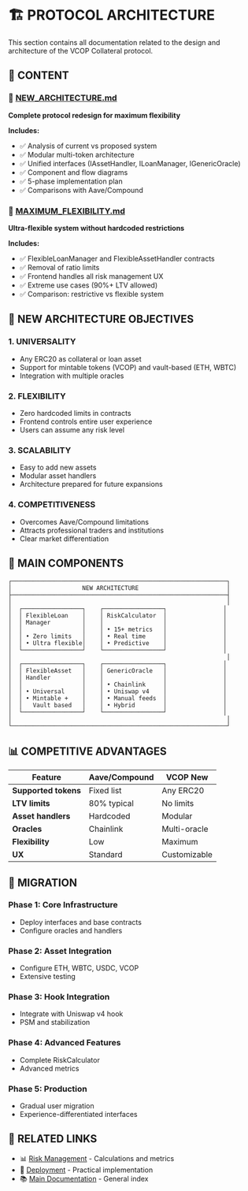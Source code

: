 # 🏗️ PROTOCOL ARCHITECTURE

This section contains all documentation related to the design and architecture of the VCOP Collateral protocol.

## 📁 CONTENT

### 📄 [NEW_ARCHITECTURE.md](./NUEVA_ARQUITECTURA.md)
**Complete protocol redesign for maximum flexibility**

**Includes:**
- ✅ Analysis of current vs proposed system
- ✅ Modular multi-token architecture
- ✅ Unified interfaces (IAssetHandler, ILoanManager, IGenericOracle)
- ✅ Component and flow diagrams
- ✅ 5-phase implementation plan
- ✅ Comparisons with Aave/Compound

### 📄 [MAXIMUM_FLEXIBILITY.md](./FLEXIBILIDAD_MAXIMA.md)
**Ultra-flexible system without hardcoded restrictions**

**Includes:**
- ✅ FlexibleLoanManager and FlexibleAssetHandler contracts
- ✅ Removal of ratio limits
- ✅ Frontend handles all risk management UX
- ✅ Extreme use cases (90%+ LTV allowed)
- ✅ Comparison: restrictive vs flexible system

## 🎯 NEW ARCHITECTURE OBJECTIVES

### **1. UNIVERSALITY**
- Any ERC20 as collateral or loan asset
- Support for mintable tokens (VCOP) and vault-based (ETH, WBTC)
- Integration with multiple oracles

### **2. FLEXIBILITY**
- Zero hardcoded limits in contracts
- Frontend controls entire user experience
- Users can assume any risk level

### **3. SCALABILITY**
- Easy to add new assets
- Modular asset handlers
- Architecture prepared for future expansions

### **4. COMPETITIVENESS**
- Overcomes Aave/Compound limitations
- Attracts professional traders and institutions
- Clear market differentiation

## 🔧 MAIN COMPONENTS

```
┌─────────────────────────────────────────────────────────────┐
│                    NEW ARCHITECTURE                         │
├─────────────────────────────────────────────────────────────┤
│                                                             │
│  ┌─────────────────┐    ┌─────────────────┐                │
│  │ FlexibleLoan    │    │ RiskCalculator  │                │
│  │ Manager         │    │                 │                │
│  │                 │    │ • 15+ metrics   │                │
│  │ • Zero limits   │    │ • Real time     │                │
│  │ • Ultra flexible│    │ • Predictive    │                │
│  └─────────────────┘    └─────────────────┘                │
│                                                             │
│  ┌─────────────────┐    ┌─────────────────┐                │
│  │ FlexibleAsset   │    │ GenericOracle   │                │
│  │ Handler         │    │                 │                │
│  │                 │    │ • Chainlink     │                │
│  │ • Universal     │    │ • Uniswap v4    │                │
│  │ • Mintable +    │    │ • Manual feeds  │                │
│  │   Vault based   │    │ • Hybrid        │                │
│  └─────────────────┘    └─────────────────┘                │
│                                                             │
└─────────────────────────────────────────────────────────────┘
```

## 📊 COMPETITIVE ADVANTAGES

| Feature | Aave/Compound | VCOP New |
|---|---|---|
| **Supported tokens** | Fixed list | Any ERC20 |
| **LTV limits** | 80% typical | No limits |
| **Asset handlers** | Hardcoded | Modular |
| **Oracles** | Chainlink | Multi-oracle |
| **Flexibility** | Low | Maximum |
| **UX** | Standard | Customizable |

## 🚀 MIGRATION

### **Phase 1: Core Infrastructure**
- Deploy interfaces and base contracts
- Configure oracles and handlers

### **Phase 2: Asset Integration** 
- Configure ETH, WBTC, USDC, VCOP
- Extensive testing

### **Phase 3: Hook Integration**
- Integrate with Uniswap v4 hook
- PSM and stabilization

### **Phase 4: Advanced Features**
- Complete RiskCalculator
- Advanced metrics

### **Phase 5: Production**
- Gradual user migration
- Experience-differentiated interfaces

## 🔗 RELATED LINKS

- 📊 [Risk Management](../risk-management/) - Calculations and metrics
- 🚀 [Deployment](../deployment/) - Practical implementation
- 📚 [Main Documentation](../README.md) - General index 